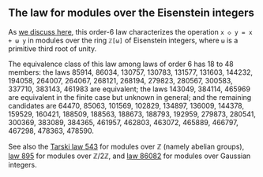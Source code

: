 ## The law for modules over the Eisenstein integers

As [we discuss here](https://leanprover.zulipchat.com/#narrow/channel/458659-Equational/topic/The.20.22modules.20over.20Gaussian.20integers.22.20law/with/519928430), this order-6 law characterizes the operation `x ◇ y = x + ω y` in modules over the ring `ℤ[ω]` of Eisenstein integers, where `ω` is a primitive third root of unity.

The equivalence class of this law among laws of order 6 has 18 to 48 members: the laws 85914, 86034, 130757, 130783, 131577, 131603, 144232, 194058, 264007, 264067, 268121, 268194, 279823, 280567, 300583, 337710, 383143, 461983 are equivalent; the laws 143049, 384114, 465969 are equivalent in the finite case but unknown in general; and the remaining candidates are 64470, 85063, 101569, 102829, 134897, 136009, 144378, 159529, 160421, 188509, 188563, 188673, 188793, 192959, 279873, 280541, 300369, 383089, 384365, 461957, 462803, 463072, 465889, 466797, 467298, 478363, 478590.

See also the [Tarski law 543](https://teorth.github.io/equational_theories/implications/?543) for modules over ℤ (namely abelian groups), [law 895](https://teorth.github.io/equational_theories/implications/?895) for modules over ℤ/2ℤ, and [law 86082](https://teorth.github.io/equational_theories/implications/?86082) for modules over Gaussian integers.
